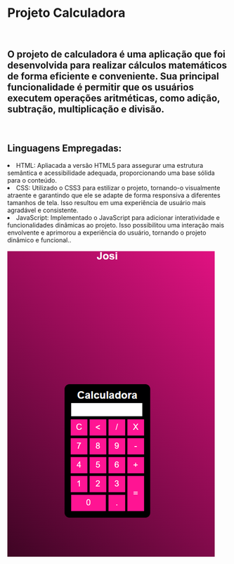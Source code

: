 <h1>Projeto Calculadora</h1>
<br>
<h2>O projeto de calculadora é uma aplicação que foi desenvolvida para realizar cálculos matemáticos de forma eficiente e conveniente. Sua principal funcionalidade é permitir que os usuários executem operações aritméticas, como adição, subtração, multiplicação e divisão.</h2>
<br>
<h2>Linguagens Empregadas:</h2>
<lo>
  <li>HTML: Apliacada a versão HTML5 para assegurar uma estrutura semântica e acessibilidade adequada, proporcionando uma base sólida para o conteúdo.</li>
  <li>CSS: Utilizado o CSS3 para estilizar o projeto, tornando-o visualmente atraente e garantindo que ele se adapte de forma responsiva a diferentes tamanhos de tela. Isso resultou em uma experiência de usuário mais agradável e consistente.</li>
  <li>JavaScript: Implementado o JavaScript para adicionar interatividade e funcionalidades dinâmicas ao projeto. Isso possibilitou uma interação mais envolvente e aprimorou a experiência do usuário, tornando o projeto dinâmico e funcional..</li>
</lo>
<br>
<img src="https://github.com/Josetelma/Projeto-Calculadora/blob/main/img1.PNG?raw=true"/>

